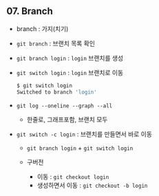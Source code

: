 ## 07. Branch

- branch : 가지(치기)

- `git branch` : 브랜치 목록 확인
- `git branch login` : `login` 브랜치를 생성

- `git switch login` : `login` 브랜치로 이동

  ```bash
  $ git switch login
  Switched to branch 'login'
  ```

- `git log --oneline --graph --all`
  - 한줄로, 그래프포함, 브랜치 모두

- `git switch -c login` : 브랜치를 만들면서 바로 이동

  - `git branch login` + `git switch login`

  - 구버전
    - 이동 : `git checkout login`
    - 생성하면서 이동 : `git checkout -b login`